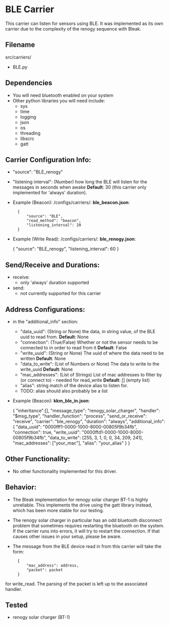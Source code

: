# BLE Carrier
This carrier can listen for sensors using BLE. It was implemented as its own carrier due to the complexity of the renogy sequence with Bleak.

## Filename
src/carriers/
- BLE.py

## Dependencies
- You will need bluetooth enabled on your system 
- Other python libraries you will need include:
    - sys
    - time
    - logging
    - json
    - os
    - threading 
    - libscrc
    - gatt 

## Carrier Configuration Info:
- "source": "BLE_renogy" 
- "listening interval": (Number) how long the BLE will listen for the messages in seconds when awake **Default**: 30 (this carrier only implemented for 'always' duration). 

- Example (Beacon): 
/configs/carriers/:
**ble_beacon.json**:

        {
            "source": "BLE",
            "read_method": "beacon",
            "listening_interval": 20
        }   


- Example (Write Read): 
/configs/carriers/:
**ble_renogy.json**:

    {
        "source": "BLE_renogy",
        "listening_interval": 60
    }


## Send/Receive and Durations: 
- receive:
    - only 'always' duration supported 
- send: 
    - not currently supported for this carrier 

## Address Configurations: 
- in the "additional_info" section:
    - "data_uuid": (String or None) the data, in string value, of the BLE uuid to read from. **Default**: None
    - "connection": (True/False) Whether or not the sensor needs to be connected to in order to read from it **Default**: False
    - "write_uuid": (String or None) The uuid of where the data need to be written **Default**: None
    - "data_to_write": (List of Numbers or None) The data to write to the write_uuid **Default**: None
    - "mac_addresses": (List of Strings) List of mac addresses to filter by (or connect to) - needed for read_write **Default**: [] (empty list)
    - "alias": string match of the device alias to listen for. 
    - TODO: alias should also probably be a list 
     

- Example (Beacon): 
**kkm_ble_in.json**:

    {
        "inheritance":[],
        "message_type": "renogy_solar_charger",
        "handler": "$msg_type",
        "handler_function": "process",
        "send_or_receive": "receive",
        "carrier": "ble_renogy",
        "duration": "always",
        "additional_info": {
            "data_uuid": "0000fff1-0000-1000-8000-00805f9b34fb",
            "connection": true,
            "write_uuid": "0000ffd1-0000-1000-8000-00805f9b34fb",
            "data_to_write": [255, 3, 1, 0, 0, 34, 209, 241],
            "mac_addresses": ["your_mac"],
            "alias": "your_alias"
        } 
    }




## Other Functionality: 
- No other functionality implemented for this driver. 

## Behavior: 
- The Bleak implementation for renogy solar charger BT-1 is highly unreliable. This implements the drive using the gatt library instead, which has been more stable for our testing. 
- The renogy solar charger in particular has an odd bluetooth disconnect problem that sometimes requires restarting the bluetooth on the system. If the carrier runs into errors, it will try to restart the connection. If that causes other issues in your setup, please be aware. 
- The message from the BLE device read in from this carrier will take the form:

        {
            "mac_address": address,
            "packet": packet
        }

for write_read. The parsing of the packet is left up to the associated handler. 


## Tested 
- renogy solar charger (BT-1)

